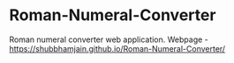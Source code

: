 # Roman-Numeral-Converter
Roman numeral converter web application.
Webpage - https://shubbhamjain.github.io/Roman-Numeral-Converter/
